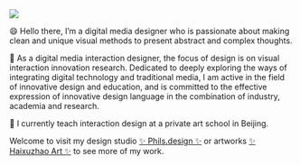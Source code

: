 <img src="https://phils.design/github/github_cover.png">

😄 Hello there, I’m a digital media designer who is passionate about making clean and unique visual methods to present abstract and complex thoughts. 

🤔 As a digital media interaction designer, the focus of design is on visual interaction innovation research. Dedicated to deeply exploring the ways of integrating digital technology and traditional media, I am active in the field of innovative design and education, and is committed to the effective expression of innovative design language in the combination of industry, academia and research.

🌱 I currently teach interaction design at a private art school in Beijing.

Welcome to visit my design studio <a href="https://phils.design">✨ Phils.design ✨</a> or artworks <a href="https://haixuzhao.art">✨ Haixuzhao Art ✨</a> to see more of my work.

<!--
**philanri/philanri** is a ✨ _special_ ✨ repository because its `README.md` (this file) appears on your GitHub profile.

Here are some ideas to get you started:

- 🔭 I’m currently working on ...
- 🌱 I’m currently learning ...
- 👯 I’m looking to collaborate on ...
- 🤔 I’m looking for help with ...
- 💬 Ask me about ...
- 📫 How to reach me: ...
- 😄 Pronouns: ...
- ⚡ Fun fact: ...
-->
